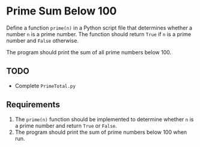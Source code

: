 # Prime Sum Below 100

Define a function `prime(n)` in a Python script file that determines whether a number `n` is a prime number. The function should return `True` if `n` is a prime number and `False` otherwise.

The program should print the sum of all prime numbers below 100.

## TODO

- Complete `PrimeTotal.py`

## Requirements

1. The `prime(n)` function should be implemented to determine whether `n` is a prime number and return `True` or `False`.
2. The program should print the sum of prime numbers below 100 when run.
